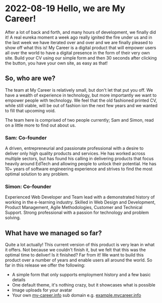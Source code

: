 
# 2022-08-19 Hello, we are My Career!
After a lot of back and forth, and many hours of development, we finally did it! A real eureka moment a week ago really ignited the fire under us and in the last week we have iterated over and over and we are finally pleased to show off what this is! My Career is a digital product that will empower users all over the world to have a digital presence in the form of their very own site. Build your CV using our simple form and then 30 seconds after clicking the button, you have your own site, as easy as that!

## So, who are we?
The team at My Career is relatively small, but don't let that put you off. We have a wealth of experience in technology, but more importantly we want to empower people with technology. We feel that the old fashioned printed CV, while still viable, will be out of fashion ion the next few years and we wanted to fill that upcoming void. 

The team here is comprised of two people currently; Sam and Simon, read on a little more to find out about us.

### Sam: Co-founder
A driven, entrepreneurial and passionate professional with a desire to deliver only high quality products and services. He has worked across multiple sectors, but has found his calling in delivering products that focus heavily around EdTech and allowing people to unlock their potential. He has 10+ years of software engineering experience and strives to find the most optimal solution to any problem.

### Simon: Co-founder
Experienced Web Developer and Team lead with a demonstrated history of working in the e-learning industry. Skilled in Web Design and Development, Product Management, Agile Methodologies, Customer and Technical Support. Strong professional with a passion for technology and problem solving.

## What have we managed so far?
Quite a lot actually! This current version of this product is very lean in what it offers. Not because we couldn't finish it, but we felt that this was the optimal time to deliver! Is it finished? Far from it! We want to build this product over a number of years and enable users all around the world. So far in this release we offer the following:

- A simple form that only supports employment history and a few basic details
- One default theme, it's nothing crazy, but it showcases what is possible
- Image uploads for your avatar
- Your own [my-career.info](https://my-career.info) sub domain e.g. [example.mycareer.info](https://sam.street.my-career.info)